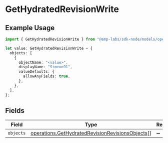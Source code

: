 # GetHydratedRevisionWrite

## Example Usage

```typescript
import { GetHydratedRevisionWrite } from "@amp-labs/sdk-node/models/operations";

let value: GetHydratedRevisionWrite = {
  objects: [
    {
      objectName: "<value>",
      displayName: "Simeon91",
      valueDefaults: {
        allowAnyFields: true,
      },
    },
  ],
};
```

## Fields

| Field                                                                                                              | Type                                                                                                               | Required                                                                                                           | Description                                                                                                        |
| ------------------------------------------------------------------------------------------------------------------ | ------------------------------------------------------------------------------------------------------------------ | ------------------------------------------------------------------------------------------------------------------ | ------------------------------------------------------------------------------------------------------------------ |
| `objects`                                                                                                          | [operations.GetHydratedRevisionRevisionsObjects](../../models/operations/gethydratedrevisionrevisionsobjects.md)[] | :heavy_minus_sign:                                                                                                 | N/A                                                                                                                |